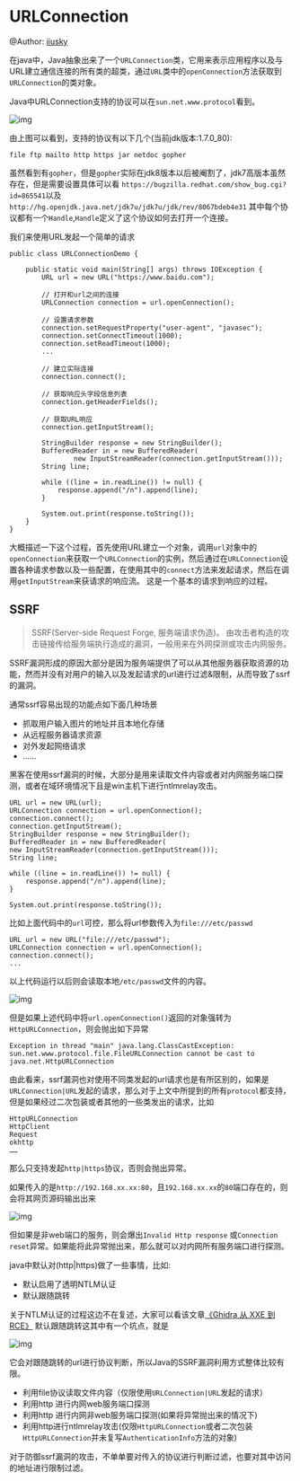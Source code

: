 # URLConnection

@Author: [iiusky](https://www.03sec.com)

在java中，Java抽象出来了一个`URLConnection`类，它用来表示应用程序以及与URL建立通信连接的所有类的超类，通过`URL`类中的`openConnection`方法获取到`URLConnection`的类对象。

Java中URLConnection支持的协议可以在`sun.net.www.protocol`看到。

![img](https://javasec.oss-cn-hongkong.aliyuncs.com/images/protocol.jpg)

由上图可以看到，支持的协议有以下几个(当前jdk版本:1.7.0_80):

```
file ftp mailto http https jar netdoc gopher
```

虽然看到有`gopher`，但是`gopher`实际在jdk8版本以后被阉割了，jdk7高版本虽然存在，但是需要设置具体可以看
`https://bugzilla.redhat.com/show_bug.cgi?id=865541`以及`http://hg.openjdk.java.net/jdk7u/jdk7u/jdk/rev/8067bdeb4e31`
其中每个协议都有一个`Handle`,`Handle`定义了这个协议如何去打开一个连接。

我们来使用URL发起一个简单的请求

```
public class URLConnectionDemo {

	public static void main(String[] args) throws IOException {
		URL url = new URL("https://www.baidu.com");

		// 打开和url之间的连接
		URLConnection connection = url.openConnection();

		// 设置请求参数
		connection.setRequestProperty("user-agent", "javasec");
		connection.setConnectTimeout(1000);
		connection.setReadTimeout(1000);
		...

		// 建立实际连接
		connection.connect();

		// 获取响应头字段信息列表
		connection.getHeaderFields();

		// 获取URL响应
		connection.getInputStream();

		StringBuilder response = new StringBuilder();
		BufferedReader in = new BufferedReader(
				new InputStreamReader(connection.getInputStream()));
		String line;

		while ((line = in.readLine()) != null) {
			response.append("/n").append(line);
		}

		System.out.print(response.toString());
	}
}
```

大概描述一下这个过程，首先使用URL建立一个对象，调用`url`对象中的`openConnection`来获取一个`URLConnection`的实例，然后通过在`URLConnection`设置各种请求参数以及一些配置，在使用其中的`connect`方法来发起请求，然后在调用`getInputStream`来获请求的响应流。
这是一个基本的请求到响应的过程。

## SSRF

> SSRF(Server-side Request Forge, 服务端请求伪造)。
由攻击者构造的攻击链接传给服务端执行造成的漏洞，一般用来在外网探测或攻击内网服务。

SSRF漏洞形成的原因大部分是因为服务端提供了可以从其他服务器获取资源的功能，然而并没有对用户的输入以及发起请求的url进行过滤&限制，从而导致了ssrf的漏洞。
           
通常ssrf容易出现的功能点如下面几种场景

- 抓取用户输入图片的地址并且本地化存储
- 从远程服务器请求资源
- 对外发起网络请求
- ……



黑客在使用ssrf漏洞的时候，大部分是用来读取文件内容或者对内网服务端口探测，或者在域环境情况下且是win主机下进行ntlmrelay攻击。

```
URL url = new URL(url);
URLConnection connection = url.openConnection();
connection.connect();
connection.getInputStream();
StringBuilder response = new StringBuilder();
BufferedReader in = new BufferedReader(
new InputStreamReader(connection.getInputStream()));
String line;

while ((line = in.readLine()) != null) {
	response.append("/n").append(line);
}

System.out.print(response.toString());
```

比如上面代码中的`url`可控，那么将url参数传入为`file:///etc/passwd`

```
URL url = new URL("file:///etc/passwd");
URLConnection connection = url.openConnection();
connection.connect();
...
```

以上代码运行以后则会读取本地`/etc/passwd`文件的内容。

![img](https://javasec.oss-cn-hongkong.aliyuncs.com/images/file_read_passwd.jpg)

但是如果上述代码中将`url.openConnection()`返回的对象强转为`HttpURLConnection`，则会抛出如下异常

```
Exception in thread "main" java.lang.ClassCastException: sun.net.www.protocol.file.FileURLConnection cannot be cast to java.net.HttpURLConnection
```

由此看来，ssrf漏洞也对使用不同类发起的url请求也是有所区别的，如果是`URLConnection|URL`发起的请求，那么对于上文中所提到的所有`protocol`都支持，但是如果经过二次包装或者其他的一些类发出的请求，比如

```
HttpURLConnection
HttpClient
Request
okhttp
……
```

那么只支持发起`http|https`协议，否则会抛出异常。

如果传入的是`http://192.168.xx.xx:80`，且`192.168.xx.xx`的`80`端口存在的，则会将其网页源码输出出来

![img](https://javasec.oss-cn-hongkong.aliyuncs.com/images/url_connection_get_web_port.jpg)

但如果是非web端口的服务，则会爆出`Invalid Http response` 或`Connection reset`异常。如果能将此异常抛出来，那么就可以对内网所有服务端口进行探测。

java中默认对(http|https)做了一些事情，比如:

- 默认启用了透明NTLM认证
- 默认跟随跳转

关于NTLM认证的过程这边不在复述，大家可以看该文章[《Ghidra 从 XXE 到 RCE》](https://xlab.tencent.com/cn/2019/03/18/ghidra-from-xxe-to-rce/)
默认跟随跳转这其中有一个坑点，就是

![img](https://javasec.oss-cn-hongkong.aliyuncs.com/images/follow_redirect.jpg)

它会对跟随跳转的url进行协议判断，所以Java的SSRF漏洞利用方式整体比较有限。

- 利用file协议读取文件内容（仅限使用`URLConnection|URL`发起的请求）
- 利用http 进行内网web服务端口探测
- 利用http 进行内网非web服务端口探测(如果将异常抛出来的情况下)
- 利用http进行ntlmrelay攻击(仅限`HttpURLConnection`或者二次包装`HttpURLConnection`并未复写`AuthenticationInfo`方法的对象)

对于防御ssrf漏洞的攻击，不单单要对传入的协议进行判断过滤，也要对其中访问的地址进行限制过滤。
